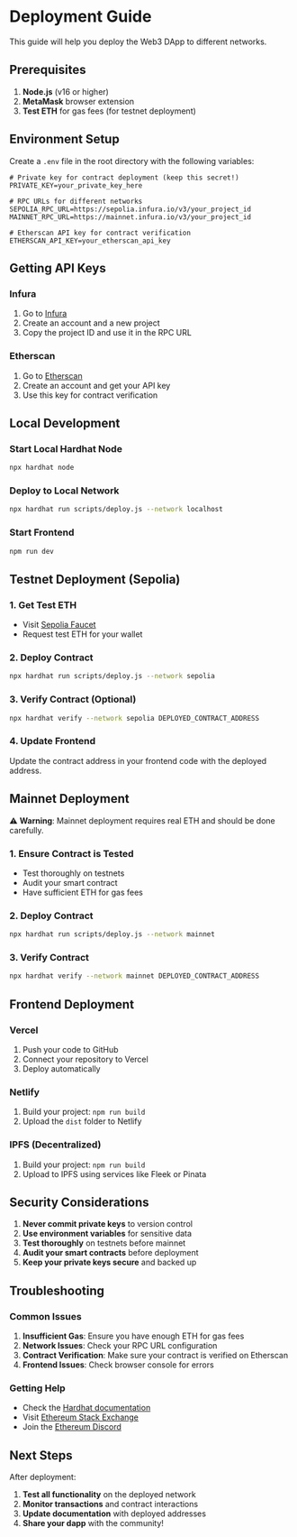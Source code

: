 # Deployment Guide

This guide will help you deploy the Web3 DApp to different networks.

## Prerequisites

1. **Node.js** (v16 or higher)
2. **MetaMask** browser extension
3. **Test ETH** for gas fees (for testnet deployment)

## Environment Setup

Create a `.env` file in the root directory with the following variables:

```env
# Private key for contract deployment (keep this secret!)
PRIVATE_KEY=your_private_key_here

# RPC URLs for different networks
SEPOLIA_RPC_URL=https://sepolia.infura.io/v3/your_project_id
MAINNET_RPC_URL=https://mainnet.infura.io/v3/your_project_id

# Etherscan API key for contract verification
ETHERSCAN_API_KEY=your_etherscan_api_key
```

## Getting API Keys

### Infura
1. Go to [Infura](https://infura.io/)
2. Create an account and a new project
3. Copy the project ID and use it in the RPC URL

### Etherscan
1. Go to [Etherscan](https://etherscan.io/)
2. Create an account and get your API key
3. Use this key for contract verification

## Local Development

### Start Local Hardhat Node
```bash
npx hardhat node
```

### Deploy to Local Network
```bash
npx hardhat run scripts/deploy.js --network localhost
```

### Start Frontend
```bash
npm run dev
```

## Testnet Deployment (Sepolia)

### 1. Get Test ETH
- Visit [Sepolia Faucet](https://sepoliafaucet.com/)
- Request test ETH for your wallet

### 2. Deploy Contract
```bash
npx hardhat run scripts/deploy.js --network sepolia
```

### 3. Verify Contract (Optional)
```bash
npx hardhat verify --network sepolia DEPLOYED_CONTRACT_ADDRESS
```

### 4. Update Frontend
Update the contract address in your frontend code with the deployed address.

## Mainnet Deployment

⚠️ **Warning**: Mainnet deployment requires real ETH and should be done carefully.

### 1. Ensure Contract is Tested
- Test thoroughly on testnets
- Audit your smart contract
- Have sufficient ETH for gas fees

### 2. Deploy Contract
```bash
npx hardhat run scripts/deploy.js --network mainnet
```

### 3. Verify Contract
```bash
npx hardhat verify --network mainnet DEPLOYED_CONTRACT_ADDRESS
```

## Frontend Deployment

### Vercel
1. Push your code to GitHub
2. Connect your repository to Vercel
3. Deploy automatically

### Netlify
1. Build your project: `npm run build`
2. Upload the `dist` folder to Netlify

### IPFS (Decentralized)
1. Build your project: `npm run build`
2. Upload to IPFS using services like Fleek or Pinata

## Security Considerations

1. **Never commit private keys** to version control
2. **Use environment variables** for sensitive data
3. **Test thoroughly** on testnets before mainnet
4. **Audit your smart contracts** before deployment
5. **Keep your private keys secure** and backed up

## Troubleshooting

### Common Issues

1. **Insufficient Gas**: Ensure you have enough ETH for gas fees
2. **Network Issues**: Check your RPC URL configuration
3. **Contract Verification**: Make sure your contract is verified on Etherscan
4. **Frontend Issues**: Check browser console for errors

### Getting Help

- Check the [Hardhat documentation](https://hardhat.org/docs)
- Visit [Ethereum Stack Exchange](https://ethereum.stackexchange.com/)
- Join the [Ethereum Discord](https://discord.gg/ethereum)

## Next Steps

After deployment:

1. **Test all functionality** on the deployed network
2. **Monitor transactions** and contract interactions
3. **Update documentation** with deployed addresses
4. **Share your dapp** with the community! 